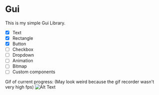 # Gui

This is my simple Gui Library.

- [x] Text
- [x] Rectangle
- [x] Button
- [ ] Checkbox
- [ ] Dropdown
- [ ] Animation
- [ ] Bitmap
- [ ] Custom components

Gif of current progress: (May look weird because the gif recorder wasn't very high fps)
![Alt Text]([https://cdn.discordapp.com/attachments/929888993485660181/1002055100279308318/Recording_2022-07-27_at_23.28.53.gif])
